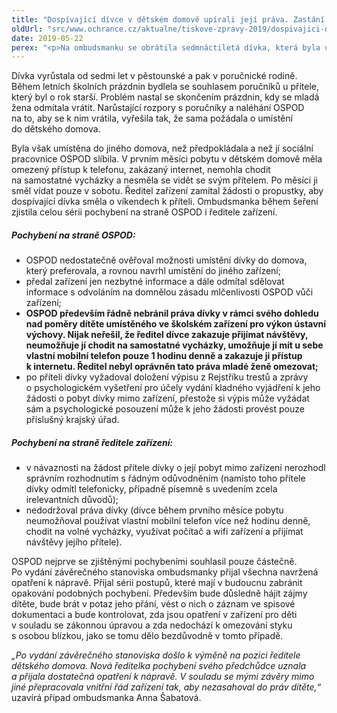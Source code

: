 ```yaml
---
title: "Dospívající dívce v dětském domově upírali její práva. Zastání našla u ombudsmanky"
oldUrl: "src/www.ochrance.cz/aktualne/tiskove-zpravy-2019/dospivajici-divce-v-detskem-domove-upirali-jeji-prava-zastani-nasla-u-ombudsmanky"
date: 2019-05-22
perex: "<p>Na ombudsmanku se obrátila sedmnáctiletá dívka, která byla umístěna do dětského domova. Podle svých slov byla do domova umístěna poté, co její poručníci nesouhlasili s tím, aby bydlela u svého již zletilého přítele.  Po umístění do dětského domova jí ředitel zařízení zakázal se s přítelem stýkat, měla omezený přístup k telefonu a nesměla používat internet. Dívka byla navíc umístěna do jiného dětského domova, než si sama přála, a musela kvůli tomu změnit také školu. Ombudsmanka během svého šetření zjistila celou řadu pochybení, kterých se vůči dospívající ženě dopustil jak orgán sociálně-právní ochrany dětí (OSPOD), tak ředitel dětského domova, do kterého byla mladá žena umístěna. </p>"
---
```


<!-- imported from the old website -->

<p>Dívka vyrůstala od sedmi let v pěstounské a pak v poručnické rodině. Během letních školních prázdnin bydlela se souhlasem poručníků u přítele, který byl o rok starší. Problém nastal se skončením prázdnin, kdy se mladá žena odmítala vrátit. Narůstající rozpory s poručníky a naléhání OSPOD na to, aby se k nim vrátila, vyřešila tak, že sama požádala o umístění do dětského domova.</p> <p>Byla však umístěna do jiného domova, než předpokládala a než jí sociální pracovnice OSPOD slíbila. V prvním měsíci pobytu v dětském domově měla omezený přístup k telefonu, zakázaný internet, nemohla chodit na samostatné vycházky a nesměla se vidět se svým přítelem. Po měsíci ji směl vídat pouze v sobotu. Ředitel zařízení zamítal žádosti o propustky, aby dospívající dívka směla o víkendech k příteli. Ombudsmanka během šeření zjistila celou sérii pochybení na straně OSPOD i ředitele zařízení.</p> <h5>Pochybení na straně OSPOD:</h5> <p></p><ul><li>OSPOD nedostatečně ověřoval možnosti umístění dívky do domova, který preferovala, a rovnou navrhl umístění do jiného zařízení;</li><li>předal zařízení jen nezbytné informace a dále odmítal sdělovat informace s odvoláním na domnělou zásadu mlčenlivosti OSPOD vůči zařízení;</li><li><b>OSPOD především řádně nebránil práva dívky v rámci svého dohledu nad poměry dítěte umístěného ve školském zařízení pro výkon ústavní výchovy. Nijak neřešil, že ředitel dívce zakazuje přijímat návštěvy, neumožňuje jí chodit na samostatné vycházky, umožňuje jí mít u sebe vlastní mobilní telefon pouze 1 hodinu denně a zakazuje ji přístup k internetu. Ředitel nebyl oprávněn tato práva mladé ženě omezovat;</b></li><li>po příteli dívky vyžadoval doložení výpisu z Rejstříku trestů a zprávy o psychologickém vyšetření pro účely vydání kladného vyjádření k jeho žádosti o pobyt dívky mimo zařízení, přestože si výpis může vyžádat sám a psychologické posouzení může k jeho žádosti provést pouze příslušný krajský úřad.</li></ul> <h5>Pochybení na straně ředitele zařízení:</h5> <p></p><ul><li>v návaznosti na žádost přítele dívky o její pobyt mimo zařízení nerozhodl správním rozhodnutím s řádným odůvodněním (namísto toho přítele dívky odmítl telefonicky, případně písemně s uvedením zcela irelevantních důvodů);</li><li>nedodržoval práva dívky (dívce během prvního měsíce pobytu neumožňoval používat vlastní mobilní telefon více než hodinu denně, chodit na volné vycházky, využívat počítač a wifi zařízení a přijímat návštěvy jejího přítele).</li></ul> <p>OSPOD nejprve se zjištěnými pochybeními souhlasil pouze částečně. Po vydání závěrečného stanoviska ombudsmanky přijal všechna navržená opatření k nápravě. Přijal sérii postupů, které mají v budoucnu zabránit opakování podobných pochybení. Především bude důsledně hájit zájmy dítěte, bude brát v potaz jeho přání, vést o nich o záznam ve spisové dokumentaci a bude kontrolovat, zda jsou opatření v zařízení pro děti v souladu se zákonnou úpravou a zda nedochází k omezování styku s osobou blízkou, jako se tomu dělo bezdůvodně v tomto případě. </p> <p><i>„Po vydání závěrečného stanoviska došlo k výměně na pozici ředitele dětského domova. Nová ředitelka pochybení svého předchůdce uznala a přijala dostatečná opatření k nápravě. V souladu se mými závěry mimo jiné přepracovala vnitřní řád zařízení tak, aby nezasahoval do práv dítěte,“</i> uzavírá případ ombudsmanka Anna Šabatová.  </p>
